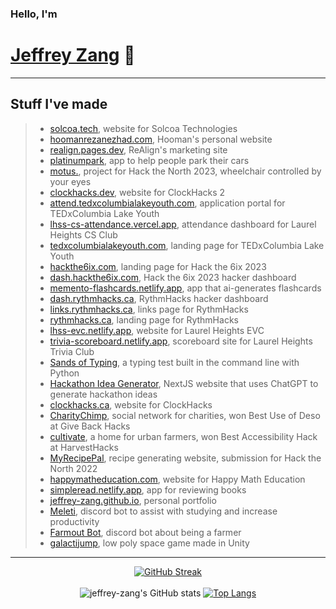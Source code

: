 
### Hello, I'm 
# [Jeffrey Zang](https://www.linkedin.com/in/jeffreyzang/) 🦀

---

## Stuff I've made
> - [solcoa.tech](https://www.solcoa.tech/), website for Solcoa Technologies
> - [hoomanrezanezhad.com](https://www.hoomanrezanezhad.com/), Hooman's personal website
> - [realign.pages.dev](https://realign.pages.dev/), ReAlign's marketing site
> - [platinumpark](https://github.com/jeffrey-zang/platinumpark), app to help people park their cars
> - [motus.](https://github.com/jeffrey-zang/motus), project for Hack the North 2023, wheelchair controlled by your eyes
> - [clockhacks.dev](https://github.com/ClockHacks/clockhacks.dev), website for ClockHacks 2
> - [attend.tedxcolumbialakeyouth.com](https://attend.tedxcolumbialakeyouth.com/), application portal for TEDxColumbia Lake Youth
> - [lhss-cs-attendance.vercel.app](https://github.com/LHSS-CS-Club/CS-Club-Attendance-Dashboard), attendance dashboard for Laurel Heights CS Club
> - [tedxcolumbialakeyouth.com](https://github.com/jeffrey-zang/tedxcolumbialakeyouth.com), landing page for TEDxColumbia Lake Youth
> - [hackthe6ix.com](https://hackthe6ix.com/), landing page for Hack the 6ix 2023
> - [dash.hackthe6ix.com](https://github.com/hack-the-6ix/dash.hackthe6ix.com), Hack the 6ix 2023 hacker dashboard
> - [memento-flashcards.netlify.app](https://github.com/Yourself1011/memento), app that ai-generates flashcards
> - [dash.rythmhacks.ca](https://github.com/RythmHacks/dash.rythmhacks.ca), RythmHacks hacker dashboard
> - [links.rythmhacks.ca](https://github.com/RythmHacks/links.rythmhacks.ca), links page for RythmHacks
> - [rythmhacks.ca](https://github.com/RythmHacks/rythmhacks.ca), landing page for RythmHacks
> - [lhss-evc.netlify.app](https://github.com/LHSSEVC/evc-website), website for Laurel Heights EVC
> - [trivia-scoreboard.netlify.app](https://github.com/jeffrey-zang/trivia-scoreboard), scoreboard site for Laurel Heights Trivia Club
> - [Sands of Typing](https://github.com/jeffrey-zang/sands-of-typing), a typing test built in the command line with Python
> - [Hackathon Idea Generator](https://github.com/jeffrey-zang/hackathon-idea-generator), NextJS website that uses ChatGPT to generate hackathon ideas
> - [clockhacks.ca](https://github.com/ClockHacks/clockhacks.ca), website for ClockHacks
> - [CharityChimp](https://github.com/jeffrey-zang/charitychimp), social network for charities, won Best Use of Deso at Give Back Hacks
> - [cultivate](https://github.com/lifeng-yin/cultivate), a home for urban farmers, won Best Accessibility Hack at HarvestHacks
> - [MyRecipePal](https://github.com/jeffrey-zang/MyRecipePal), recipe generating website, submission for Hack the North 2022
> - [happymatheducation.com](https://github.com/happymatheducation/happymatheducation.com), website for Happy Math Education
> - [simpleread.netlify.app](https://github.com/lifeng-yin/simpleread), app for reviewing books
> - [jeffrey-zang.github.io](https://github.com/jeffrey-zang/jeffrey-zang.github.io), personal portfolio
> - [Meleti](https://github.com/Yourself1011/meleti), discord bot to assist with studying and increase productivity
> - [Farmout Bot](https://github.com/Yourself1011/farmoutbot), discord bot about being a farmer
> - [galactijump](https://github.com/jeffrey-zang/galactijump), low poly space game made in Unity

---

<div align = 'center'>

[![GitHub Streak](https://github-readme-streak-stats.herokuapp.com/?user=jeffrey-zang&theme=tokyonight)](https://git.io/streak-stats)
<br></br>
![jeffrey-zang's GitHub stats](https://github-readme-stats.vercel.app/api?username=jeffrey-zang&show_icons=true&theme=tokyonight&hide_rank=true&hide=stars) 
[![Top Langs](https://github-readme-stats.vercel.app/api/top-langs/?username=jeffrey-zang&hide=ShaderLab,HLSL&layout=compact&theme=tokyonight)](https://github.com/anuraghazra/github-readme-stats)

</div>
